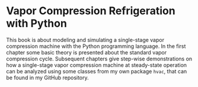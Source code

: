 # Vapor Compression Refrigeration with Python

This book is about modeling and simulating a single-stage vapor compression machine with the Python programming language. In the first chapter some basic theory is presented about the standard vapor compression cycle. Subsequent chapters give step-wise demonstrations on how a single-stage vapor compression machine at steady-state operation can be analyzed using some classes from my own package `hvac`, that can be found in my GitHub repository.
